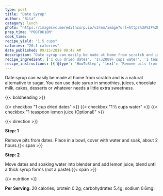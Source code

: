 ```yaml
---
type: post
title: "Date Syrup"
author: "Rita"
category: lunch
photo: "https://imagesvc.meredithcorp.io/v3/mm/image?url=https%3A%2F%2Fimages.media-allrecipes.com%2Fuserphotos%2F4540655.jpg"
prep_time: "P0DT0H10M"
cook_time: 
recipe_yield: "1.5 cups"
calories: "20.1 calories"
date_published: 09/15/2018 08:42 AM
description: "Date syrup can easily be made at home from scratch and is a natural alternative to sugar. You can use date syrup in smoothies, juices, chocolate milk, cakes, desserts or whatever needs a little extra sweetness."
recipe_ingredient: ['1 cup dried dates', '1\u2009½ cups water', '1 teaspoon lemon juice']
recipe_instructions: [{'@type': 'HowToStep', 'text': 'Remove pits from dates. Place in a bowl, cover with water and soak, about 2 hours.\n'}, {'@type': 'HowToStep', 'text': 'Move dates and soaking water into blender and add lemon juice; blend until a thick syrup forms (not a paste).\n'}]
---
```


Date syrup can easily be made at home from scratch and is a natural alternative to sugar. You can use date syrup in smoothies, juices, chocolate milk, cakes, desserts or whatever needs a little extra sweetness. 

{{< boldheading >}}

{{< checkbox "1 cup dried dates" >}}
{{< checkbox "1 ½ cups water" >}}
{{< checkbox "1 teaspoon lemon juice  (Optional)" >}}


{{< direction >}}

**Step: 1**

Remove pits from dates. Place in a bowl, cover with water and soak, about 2 hours.{{< span >}}

**Step: 2**

Move dates and soaking water into blender and add lemon juice; blend until a thick syrup forms (not a paste).{{< span >}}

{{< nutrition >}}

**Per Serving:** 20 calories; protein 0.2g; carbohydrates 5.4g; sodium 0.6mg.